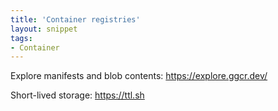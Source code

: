 ```yaml
---
title: 'Container registries'
layout: snippet
tags:
- Container
---
```


Explore manifests and blob contents: https://explore.ggcr.dev/

Short-lived storage: https://ttl.sh
